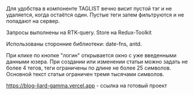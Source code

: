 Для удобства в компоненте TAGLIST вечно висит пустой тэг и не удаляется, когда остаётся один.
Пустые теги затем фильтруются и не попадают на сервер.

Запросы выполнены на RTK-query.
Store на Redux-Toolkit

Использованы сторонние библиотеки: date-fns, antd.

При клике по кнопке "логин" открывается окно с уже введенными данными юзера.
При создании или изменении статьи можно задать не более 4 тегов, теги ограничены по длине не более 25 символов.
Основной текст статьи ограничен тремя тысячами символов.

https://blog-liard-gamma.vercel.app - ссылка на готовый проект
